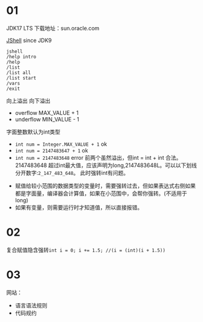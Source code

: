 # 01
JDK17 LTS 下载地址：sun.oracle.com 

[JShell](https://docs.oracle.com/en/java/javase/17/jshell/introduction-jshell.html#GUID-DA9FA090-7015-4F30-BBD0-5F6ED0EBDF91") since JDK9
  ```shell
  jshell
  /help intro
  /help
  /list
  /list all
  /list start
  /vars
  /exit
```

向上溢出 向下溢出
- overflow MAX_VALUE + 1
- underflow MIN_VALUE - 1

字面整数默认为int类型
+ `int num = Integer.MAX_VALUE + 1` ok
+ `int num = 2147483647 + 1` ok
+ `int num = 2147483648` error
前两个虽然溢出，但int = int + int 合法。
2147483648 超过int最大值，应该声明为long,2147483648L。可以以下划线分开数字:`2_147_483_648`。
此时强转int有问题。
- 赋值给较小范围的数据类型的变量时，需要强转过去，但如果表达式右侧如果都是字面量，编译器会计算值，如果在小范围中，会帮你强转。(不适用于long)
- 如果有变量，则需要运行时才知道值，所以直接报错。

# 02
复合赋值隐含强转`int i = 0; i += 1.5; //(i = (int)(i + 1.5))`

# 03
网站：
- 语言语法规则
- 代码规约
